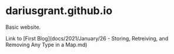 # dariusgrant.github.io

Basic website.

Link to [First Blog](docs/2021/January/26 - Storing, Retreiving, and Removing Any Type in a Map.md)
